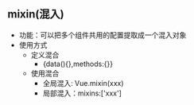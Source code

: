 ## mixin(混入)

- 功能：可以把多个组件共用的配置提取成一个混入对象
- 使用方式
  - 定义混合
    - {data(){},methods:{}}
  - 使用混合
    - 全局混入: Vue.mixin(xxx)
    - 局部混入：mixins:['xxx']